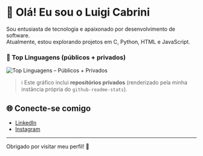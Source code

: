 # 👋 Olá! Eu sou o Luigi Cabrini

Sou entusiasta de tecnologia e apaixonado por desenvolvimento de software.  
Atualmente, estou explorando projetos em C, Python, HTML e JavaScript.


### 🔐 Top Linguagens (públicos **+ privados**)
![Top Linguagens – Públicos + Privados](https://github-readme-stats-SEU-ALIAS.vercel.app/api/top-langs/?username=CabriniJr&layout=compact&theme=dracula)

> ℹ️ Este gráfico inclui **repositórios privados** (renderizado pela minha instância própria do `github-readme-stats`).

## 🌐 Conecte-se comigo
- [LinkedIn](https://www.linkedin.com/in/luigi-mendes-cabrini-775907349)
- [Instagram](https://www.instagram.com/luigicabrini_)

---

Obrigado por visitar meu perfil! 🚀
